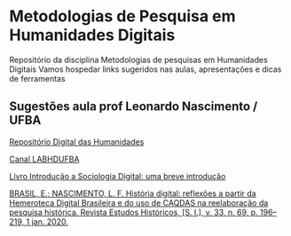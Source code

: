 # Metodologias de Pesquisa em Humanidades Digitais
Repositório da disciplina Metodologias de pesquisas em Humanidades Digitais 
Vamos hospedar links sugeridos nas aulas, apresentações  e dicas de ferramentas 
## Sugestões aula prof Leonardo Nascimento / UFBA
[Repositório Digital das Humanidades](https://labhdufba.github.io/redhbr/)

[Canal LABHDUFBA](https://www.youtube.com/c/LABHDUFBA)

[Livro Introdução a Sociologia Digital: uma breve introdução](https://repositorio.ufba.br/bitstream/ri/32746/5/SociologiaDigitalPDF.pdf)

[BRASIL, E.; NASCIMENTO, L. F. História digital: reflexões a partir da Hemeroteca Digital Brasileira e do uso de CAQDAS na reelaboração da pesquisa histórica. Revista Estudos Históricos, [S. l.], v. 33, n. 69, p. 196–219, 1 jan. 2020.](https://bibliotecadigital.fgv.br/ojs/index.php/reh/article/view/79933)



